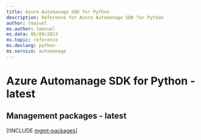 ```yaml
---
title: Azure Automanage SDK for Python
description: Reference for Azure Automanage SDK for Python
author: lmazuel
ms.author: lmazuel
ms.data: 06/09/2023
ms.topic: reference
ms.devlang: python
ms.service: automanage
---
```

# Azure Automanage SDK for Python - latest

## Management packages - latest
[!INCLUDE [mgmt-packages](automanage-mgmt-index.md)]